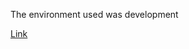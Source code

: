 The environment used was development

[Link](https://docs.google.com/spreadsheets/d/1Uor1XBPmN4atEqm8wDXuFns_NWko8DYJijkmU_gKz9U/edit?usp=sharing)